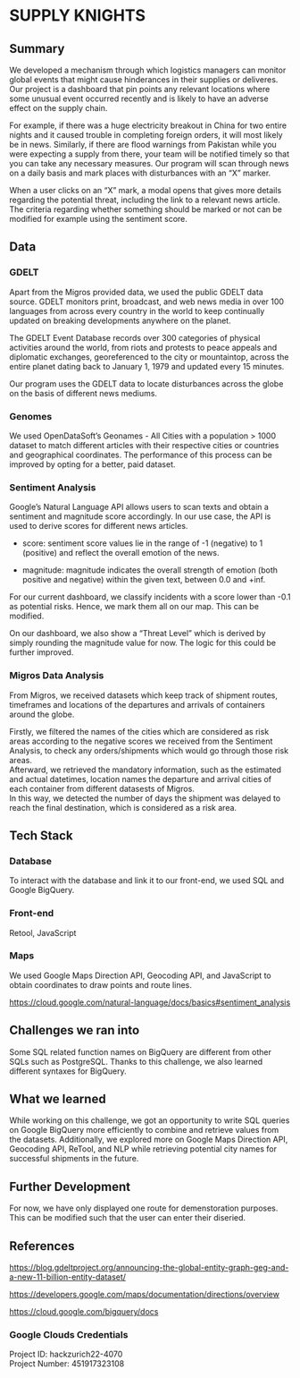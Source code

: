# SUPPLY KNIGHTS

## Summary

We developed a mechanism through which logistics managers can monitor global events that might cause hinderances in their supplies or deliveres. Our project is a dashboard that pin points any relevant locations where some unusual event occurred recently and is likely to have an adverse effect on the supply chain.

For example, if there was a huge electricity breakout in China for two entire nights and it caused trouble in completing foreign orders, it will most likely be in news. Similarly, if there are flood warnings from Pakistan while you were expecting a supply from there, your team will be notified timely so that you can take any necessary measures. Our program will scan through news on a daily basis and mark places with disturbances with an “X” marker. 

When a user clicks on an “X” mark, a modal opens that gives more details regarding the potential threat, including the link to a relevant news article. The criteria regarding whether something should be marked or not can be modified for example using the sentiment score.

## Data

### GDELT

Apart from the Migros provided data, we used the public GDELT data source. GDELT monitors print, broadcast, and web news media in over 100 languages from across every country in the world to keep continually updated on breaking developments anywhere on the planet. 

The GDELT Event Database records over 300 categories of physical activities around the world, from riots and protests to peace appeals and diplomatic exchanges, georeferenced to the city or mountaintop, across the entire planet dating back to January 1, 1979 and updated every 15 minutes.

Our program uses the GDELT data to locate disturbances across the globe on the basis of different news mediums.

### Genomes

We used OpenDataSoft’s 
Geonames - All Cities with a population > 1000 dataset to match different articles with their respective cities or countries and geographical coordinates. The performance of this process can be improved by opting for a better, paid dataset.  


### Sentiment Analysis

Google’s Natural Language API allows users to scan texts and obtain a sentiment and magnitude score accordingly. In our use case, the API is used to derive scores for different news articles.

* score: sentiment score values lie in the range of -1 (negative) to 1 (positive) and reflect the overall emotion of the news. 

* magnitude: magnitude indicates the overall strength of emotion (both positive and negative) within the given text, between 0.0 and +inf.

For our current dashboard, we classify incidents with a score lower than -0.1 as potential risks. Hence, we mark them all on our map. This can be modified.

On our dashboard, we also show a “Threat Level” which is derived by simply rounding the magnitude value for now. The logic for this could be further improved. 

### Migros Data Analysis
From Migros, we received datasets which keep track of shipment routes, timeframes and locations of the departures and arrivals of containers around the globe. 

Firstly, we filtered the names of the cities which are considered as risk areas according to the negative scores we received from the Sentiment Analysis, to check any orders/shipments which would go through those risk areas. <br/>
Afterward, we retrieved the mandatory information, such as the estimated and actual datetimes, location names the departure and arrival cities of each container from different datasests of Migros. <br/>
In this way, we detected the number of days the shipment was delayed to reach the final destination, which is considered as a risk area.  


## Tech Stack

### Database

To interact with the database and link it to our front-end, we used SQL and Google BigQuery.

### Front-end

Retool, JavaScript

### Maps

We used Google Maps Direction API, Geocoding API, and JavaScript to obtain coordinates to draw points and route lines.

https://cloud.google.com/natural-language/docs/basics#sentiment_analysis

## Challenges we ran into
Some SQL related function names on BigQuery are different from other SQLs such as PostgreSQL. Thanks to this challenge, we also learned different syntaxes for BigQuery. 


## What we learned
While working on this challenge, we got an opportunity to write SQL queries on Google BigQuery more efficiently to combine and retrieve values from the datasets. Additionally, we explored more on Google Maps Direction API, Geocoding API, ReTool, and NLP while retrieving potential city names for successful shipments in the future.

## Further Development

For now, we have only displayed one route for demenstoration purposes. This can be modified such that the user can enter their diseried.

## References

https://blog.gdeltproject.org/announcing-the-global-entity-graph-geg-and-a-new-11-billion-entity-dataset/

https://developers.google.com/maps/documentation/directions/overview

https://cloud.google.com/bigquery/docs

### Google Clouds Credentials
Project ID: hackzurich22-4070 <br/>
Project Number: 451917323108 <br/>
